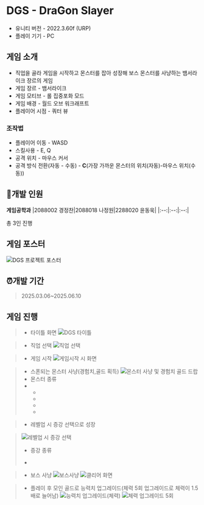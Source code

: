  # DGS - DraGon Slayer
- 유니티 버전 - 2022.3.60f (URP)
- 플레이 기기 - PC

## 게임 소개
- 직업을 골라 게임을 시작하고 몬스터를 잡아 성장해 보스 몬스터를 사냥하는 뱀서라이크 장르의 게임
- 게임 장르 - 뱀서라이크
- 게임 모티브 - 롤 집중포화 모드
- 게임 배경 - 월드 오브 워크래프트
- 플레이어 시점 - 쿼터 뷰
### 조작법
- 플레이어 이동 - WASD
- 스킬사용 - E, Q
- 공격 위치 - 마우스 커서
- 공격 방식 전환(자동 - 수동) - **C**(가장 가까운 몬스터의 위치(자동)-마우스 위치(수동))
## :office:개발 인원
**게임공학과**
|2088002 경정찬|2088018 나정원|2288020 윤동욱|
|:--:|:--:|:--:|

 총 3인 진행
## 게임 포스터
![DGS 프로젝트 포스터](https://github.com/user-attachments/assets/9190f517-26cf-4ea8-9a64-02c371a24461)
## :alarm_clock:개발 기간
> 2025.03.06~2025.06.10

## 게임 진행
> - 타이틀 화면
>   ![DGS 타이틀](https://github.com/user-attachments/assets/e8040b0a-5292-4957-b017-9d503169b003)

> - 직업 선택
>   ![직업 선택](https://github.com/user-attachments/assets/fdd5c3c9-0c34-4785-aff2-9e18ce4dd2f7)


> - 게임 시작
>   ![게임시작 시 화면](https://github.com/user-attachments/assets/d34ee5a3-9b28-4cc0-8a26-63c1bee4cc9e)

> - 스폰되는 몬스터 사냥(경험치,골드 획득)
>   ![몬스터 사냥 및 경험치 골드 드랍](https://github.com/user-attachments/assets/451a254c-55c0-4445-95f3-35756c53c703)
> - 몬스터 종류
> - <ul>
> - 
> -  
> - 
> - </ul>

> - 레벨업 시 증강 선택으로 성장

>   ![레벨업 시 증강 선택](https://github.com/user-attachments/assets/8f50586a-d84f-4b92-86e5-db6eb7b06d3c)
> - 증강 종류
>
> - 

> - 보스 사냥
>   ![보스사냥](https://github.com/user-attachments/assets/aa55722b-061e-46e1-9cbf-2729dbafd17a)
>   ![클리어 화면](https://github.com/user-attachments/assets/96b6174c-f0c0-4c02-a7b9-83ea7e972a79)

> - 플레이 후 모인 골드로 능력치 업그레이드(체력 5회 업그레이드로 체력이 1.5배로 늘어남)
>   ![능력치 업그레이드(체력)](https://github.com/user-attachments/assets/72eafcf0-8a97-43ce-aa9e-d928351dbaad)
>   ![체력 업그레이드 5회](https://github.com/user-attachments/assets/01b7c658-8866-4bc2-a2be-e22526066ce4)


